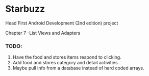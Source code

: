 # Starbuzz
Head First Android Development (2nd edition) project

Chapter 7 -List Views and Adapters

### TODO:
1) Have the food and stores items respond to clicking.
2) Add food and stores category and detail activities.
3) Maybe pull info from a database instead of hard coded arrays.
